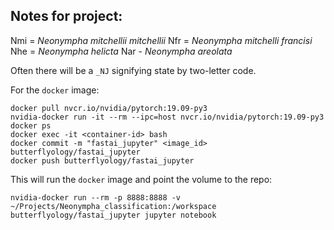 ## Notes for project:

Nmi = *Neonympha mitchellii mitchellii*
Nfr = *Neonympha mitchelli francisi*
Nhe = *Neonympha helicta*
Nar - *Neonympha areolata*

Often there will be a `_NJ` signifying state by two-letter code.

For the `docker` image:

    docker pull nvcr.io/nvidia/pytorch:19.09-py3
    nvidia-docker run -it --rm --ipc=host nvcr.io/nvidia/pytorch:19.09-py3
    docker ps
    docker exec -it <container-id> bash
    docker commit -m "fastai_jupyter" <image_id> butterflyology/fastai_jupyter
    docker push butterflyology/fastai_jupyter

This will run the `docker` image and point the volume to the repo:

    nvidia-docker run --rm -p 8888:8888 -v ~/Projects/Neonympha_classification:/workspace butterflyology/fastai_jupyter jupyter notebook
